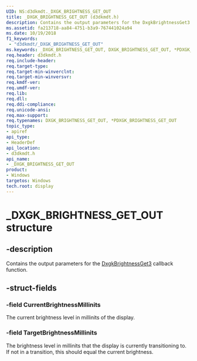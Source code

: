 ```yaml
---
UID: NS:d3dkmdt._DXGK_BRIGHTNESS_GET_OUT
title: _DXGK_BRIGHTNESS_GET_OUT (d3dkmdt.h)
description: Contains the output parameters for the DxgkBrightnessGet3 callback function.
ms.assetid: fa213718-aa84-4751-b3a9-767441024a94
ms.date: 10/19/2018
f1_keywords:
 - "d3dkmdt/_DXGK_BRIGHTNESS_GET_OUT"
ms.keywords: _DXGK_BRIGHTNESS_GET_OUT, DXGK_BRIGHTNESS_GET_OUT, *PDXGK_BRIGHTNESS_GET_OUT,
req.header: d3dkmdt.h
req.include-header:
req.target-type:
req.target-min-winverclnt:
req.target-min-winversvr:
req.kmdf-ver:
req.umdf-ver:
req.lib:
req.dll:
req.ddi-compliance:
req.unicode-ansi:
req.max-support:
req.typenames: DXGK_BRIGHTNESS_GET_OUT, *PDXGK_BRIGHTNESS_GET_OUT
topic_type:
- apiref
api_type:
- HeaderDef
api_location:
- d3dkmdt.h
api_name:
- _DXGK_BRIGHTNESS_GET_OUT
product: 
- Windows
targetos: Windows
tech.root: display
---
```


# _DXGK_BRIGHTNESS_GET_OUT structure

## -description

Contains the output parameters for the [DxgkBrightnessGet3](../dispmprt/nc-dispmprt-dxgk_brightness_get_3.md) callback function.

## -struct-fields

### -field CurrentBrightnessMillinits

The current brightness level in millinits of the display.

### -field TargetBrightnessMillinits

The brightness level in millinits that the display is currently transitioning to. If not in a transition, this should equal the current brightness.

